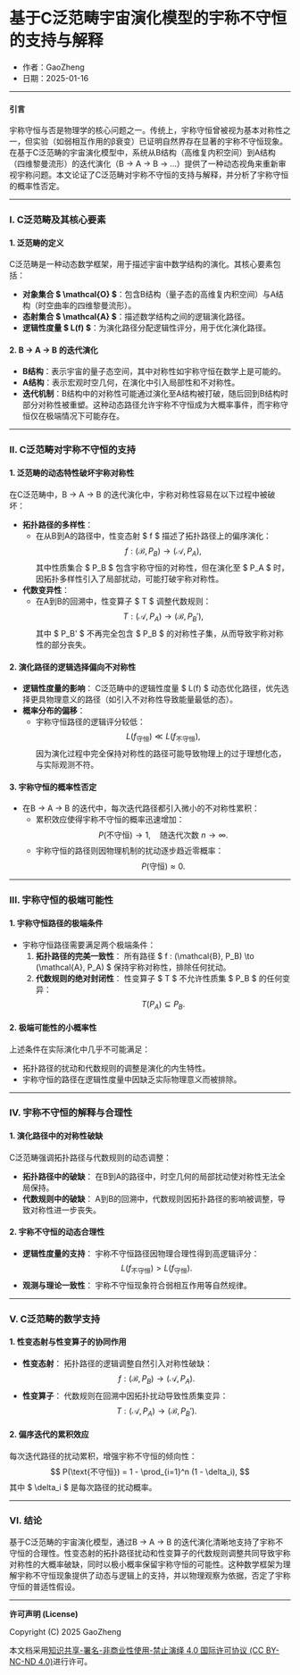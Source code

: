 # **基于C泛范畴宇宙演化模型的宇称不守恒的支持与解释**

- 作者：GaoZheng
- 日期：2025-01-16

---

#### **引言**

宇称守恒与否是物理学的核心问题之一。传统上，宇称守恒曾被视为基本对称性之一，但实验（如弱相互作用的β衰变）已证明自然界存在显著的宇称不守恒现象。在基于C泛范畴的宇宙演化模型中，系统从B结构（高维复内积空间）到A结构（四维黎曼流形）的迭代演化（B → A → B → …）提供了一种动态视角来重新审视宇称问题。本文论证了C泛范畴对宇称不守恒的支持与解释，并分析了宇称守恒的概率性否定。

---

### **I. C泛范畴及其核心要素**

#### **1. 泛范畴的定义**
C泛范畴是一种动态数学框架，用于描述宇宙中数学结构的演化。其核心要素包括：
- **对象集合 $ \mathcal{O} $**：包含B结构（量子态的高维复内积空间）与A结构（时空曲率的四维黎曼流形）。
- **态射集合 $ \mathcal{A} $**：描述数学结构之间的逻辑演化路径。
- **逻辑性度量 $ L(f) $**：为演化路径分配逻辑性评分，用于优化演化路径。

#### **2. B → A → B 的迭代演化**
- **B结构**：表示宇宙的量子态空间，其中对称性如宇称守恒在数学上是可能的。
- **A结构**：表示宏观时空几何，在演化中引入局部性和不对称性。
- **迭代机制**：B结构中的对称性可能通过演化至A结构被打破，随后回到B结构时部分对称性被重塑。这种动态路径允许宇称不守恒成为大概率事件，而宇称守恒仅在极端情况下可能存在。

---

### **II. C泛范畴对宇称不守恒的支持**

#### **1. 泛范畴的动态特性破坏宇称对称性**
在C泛范畴中，B → A → B 的迭代演化中，宇称对称性容易在以下过程中被破坏：
- **拓扑路径的多样性**：
  - 在从B到A的路径中，性变态射 $ f $ 描述了拓扑路径上的偏序演化：
    $$
    f : (\mathcal{B}, P_B) \to (\mathcal{A}, P_A),
    $$
    其中性质集合 $ P_B $ 包含宇称守恒的对称性，但在演化至 $ P_A $ 时，因拓扑多样性引入了局部扰动，可能打破宇称对称性。
- **代数变异性**：
  - 在A到B的回溯中，性变算子 $ T $ 调整代数规则：
    $$
    T : (\mathcal{A}, P_A) \to (\mathcal{B}, P_B'),
    $$
    其中 $ P_B' $ 不再完全包含 $ P_B $ 的对称性子集，从而导致宇称对称性的部分丧失。

#### **2. 演化路径的逻辑选择偏向不对称性**
- **逻辑性度量的影响**：
  C泛范畴中的逻辑性度量 $ L(f) $ 动态优化路径，优先选择更具物理意义的路径（如引入不对称性导致能量最低的态）。
- **概率分布的偏移**：
  - 宇称守恒路径的逻辑评分较低：
    $$
    L(f_{\text{守恒}}) \ll L(f_{\text{不守恒}}),
    $$
    因为演化过程中完全保持对称性的路径可能导致物理上的过于理想化态，与实际观测不符。

#### **3. 宇称守恒的概率性否定**
- 在B → A → B 的迭代中，每次迭代路径都引入微小的不对称性累积：
  - 累积效应使得宇称不守恒的概率迅速增加：
    $$
    P(\text{不守恒}) \to 1, \quad \text{随迭代次数 } n \to \infty.
    $$
  - 宇称守恒的路径则因物理机制的扰动逐步趋近零概率：
    $$
    P(\text{守恒}) \approx 0.
    $$

---

### **III. 宇称守恒的极端可能性**

#### **1. 宇称守恒路径的极端条件**
- 宇称守恒路径需要满足两个极端条件：
  1. **拓扑路径的完美一致性**：
     所有路径 $ f : (\mathcal{B}, P_B) \to (\mathcal{A}, P_A) $ 保持宇称对称性，排除任何扰动。
  2. **代数规则的绝对封闭性**：
     性变算子 $ T $ 不允许性质集 $ P_B $ 的任何变异：
     $$
     T(P_A) \subseteq P_B.
     $$

#### **2. 极端可能性的小概率性**
上述条件在实际演化中几乎不可能满足：
- 拓扑路径的扰动和代数规则的调整是演化的内生特性。
- 宇称守恒的路径在逻辑性度量中因缺乏实际物理意义而被排除。

---

### **IV. 宇称不守恒的解释与合理性**

#### **1. 演化路径中的对称性破缺**
C泛范畴强调拓扑路径与代数规则的动态调整：
- **拓扑路径中的破缺**：
  在B到A的路径中，时空几何的局部扰动使对称性无法全局保持。
- **代数规则中的破缺**：
  A到B的回溯中，代数规则因拓扑路径的影响被调整，导致对称性进一步丧失。

#### **2. 宇称不守恒的动态合理性**
- **逻辑性度量的支持**：
  宇称不守恒路径因物理合理性得到高逻辑评分：
  $$
  L(f_{\text{不守恒}}) > L(f_{\text{守恒}}).
  $$
- **观测与理论一致性**：
  宇称不守恒现象符合弱相互作用等自然规律。

---

### **V. C泛范畴的数学支持**

#### **1. 性变态射与性变算子的协同作用**
- **性变态射**：
  拓扑路径的逻辑调整自然引入对称性破缺：
  $$
  f : (\mathcal{B}, P_B) \to (\mathcal{A}, P_A).
  $$
- **性变算子**：
  代数规则在回溯中因拓扑扰动导致性质集变异：
  $$
  T : (\mathcal{A}, P_A) \to (\mathcal{B}, P_B').
  $$

#### **2. 偏序迭代的累积效应**
每次迭代路径的扰动累积，增强宇称不守恒的倾向性：
$$
P(\text{不守恒}) = 1 - \prod_{i=1}^n (1 - \delta_i),
$$
其中 $ \delta_i $ 是每次路径的扰动概率。

---

### **VI. 结论**

基于C泛范畴的宇宙演化模型，通过B → A → B 的迭代演化清晰地支持了宇称不守恒的合理性。性变态射的拓扑路径扰动和性变算子的代数规则调整共同导致宇称对称性的大概率破缺，同时以极小概率保留宇称守恒的可能性。这种数学框架为理解宇称不守恒现象提供了动态与逻辑上的支持，并以物理观察为依据，否定了宇称守恒的普适性假设。

---

**许可声明 (License)**

Copyright (C) 2025 GaoZheng 

本文档采用[知识共享-署名-非商业性使用-禁止演绎 4.0 国际许可协议 (CC BY-NC-ND 4.0)](https://creativecommons.org/licenses/by-nc-nd/4.0/deed.zh-Hans)进行许可。
